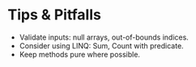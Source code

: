 # Tips & Pitfalls

- Validate inputs: null arrays, out-of-bounds indices.
- Consider using LINQ: Sum, Count with predicate.
- Keep methods pure where possible.
